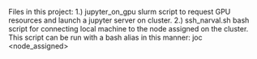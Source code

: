 Files in this project:
1.) jupyter_on_gpu slurm script to request GPU resources and launch a jupyter server on cluster. 
2.) ssh_narval.sh bash script for connecting local machine to the node assigned on the cluster. 
    This script can be run with a bash alias in this manner: joc <node_assigned> 

